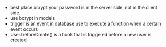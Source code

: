 - best place bcrypt your password is in the server side, not in the client side.
- use bcrypt in models
- trigger is an event in database use to execute a function when a certain event occurs
- User.beforeCreate() is a hook that is triggered before a new user is created

